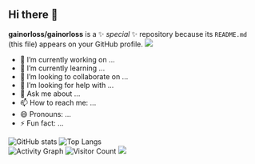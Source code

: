 ## Hi there 👋


**gainorloss/gainorloss** is a ✨ _special_ ✨ repository because its `README.md` (this file) appears on your GitHub profile.
<img src="https://readme-typing-svg.herokuapp.com/?lines='Get you started:'&center=true" />
- 🔭 I’m currently working on ...
- 🌱 I’m currently learning ...
- 👯 I’m looking to collaborate on ...
- 🤔 I’m looking for help with ...
- 💬 Ask me about ...
- 📫 How to reach me: ...
- 😄 Pronouns: ...
- ⚡ Fun fact: ...

![GitHub stats](https://github-readme-stats.vercel.app/api?username=gainorloss&show_icons=true&theme=radical)
![Top Langs](https://github-readme-stats.vercel.app/api/top-langs/?username=gainorloss&layout=compact)	
![Activity Graph](https://github-readme-activity-graph.vercel.app/graph?username=gainorloss)
![Visitor Count](https://visitor-badge.laobi.icu/badge?page_id=gainorloss)
<img src="https://img.shields.io/badge/JavaScript-F7DF1E?logo=javascript&logoColor=black" />

